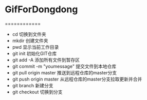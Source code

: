# GifForDongdong
============
- cd <File name> 切换到文件夹
- mkdir <File name> 创建文件夹
- pwd 显示当前工作目录
- git init 初始化GIT仓库
- git add -A 添加所有文件到暂存区
- git commit -m "youmessage" 提交文件到本地仓库
- git pull origin master 推送到远程仓库的master分支
- git push origin master 从远程仓库的master分支拉取更新并合并
- git branch <branch name> 新建分支
- git checkout <branch name> 切换到分支


